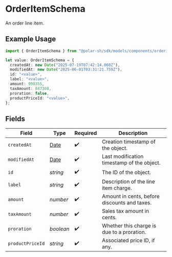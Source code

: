 # OrderItemSchema

An order line item.

## Example Usage

```typescript
import { OrderItemSchema } from "@polar-sh/sdk/models/components/orderitemschema.js";

let value: OrderItemSchema = {
  createdAt: new Date("2025-07-19T07:42:14.060Z"),
  modifiedAt: new Date("2025-06-01T03:31:21.759Z"),
  id: "<value>",
  label: "<value>",
  amount: 998355,
  taxAmount: 847308,
  proration: false,
  productPriceId: "<value>",
};
```

## Fields

| Field                                                                                         | Type                                                                                          | Required                                                                                      | Description                                                                                   |
| --------------------------------------------------------------------------------------------- | --------------------------------------------------------------------------------------------- | --------------------------------------------------------------------------------------------- | --------------------------------------------------------------------------------------------- |
| `createdAt`                                                                                   | [Date](https://developer.mozilla.org/en-US/docs/Web/JavaScript/Reference/Global_Objects/Date) | :heavy_check_mark:                                                                            | Creation timestamp of the object.                                                             |
| `modifiedAt`                                                                                  | [Date](https://developer.mozilla.org/en-US/docs/Web/JavaScript/Reference/Global_Objects/Date) | :heavy_check_mark:                                                                            | Last modification timestamp of the object.                                                    |
| `id`                                                                                          | *string*                                                                                      | :heavy_check_mark:                                                                            | The ID of the object.                                                                         |
| `label`                                                                                       | *string*                                                                                      | :heavy_check_mark:                                                                            | Description of the line item charge.                                                          |
| `amount`                                                                                      | *number*                                                                                      | :heavy_check_mark:                                                                            | Amount in cents, before discounts and taxes.                                                  |
| `taxAmount`                                                                                   | *number*                                                                                      | :heavy_check_mark:                                                                            | Sales tax amount in cents.                                                                    |
| `proration`                                                                                   | *boolean*                                                                                     | :heavy_check_mark:                                                                            | Whether this charge is due to a proration.                                                    |
| `productPriceId`                                                                              | *string*                                                                                      | :heavy_check_mark:                                                                            | Associated price ID, if any.                                                                  |